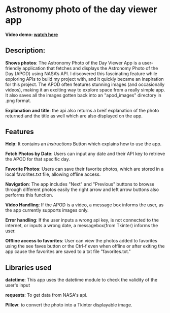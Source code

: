 # Astronomy photo of the day viewer app
#### Video demo: [watch here](https://youtu.be/qrVX1r0xAKI)
## Description:
**Shows photos**: The Astronomy Photo of the Day Viewer App is a user-friendly application that fetches and displays the Astronomy Photo 
of the Day (APOD) using NASA’s API. I discovered this fascinating feature while exploring APIs to build my project with, and it quickly became an
inspiration for this project. The APOD often features stunning images (and occasionally videos), making it an exciting way 
to explore space from a really simple app. It also saves all the images gotten back into an "apod_images" directory in .png format.

**Explanation and title**: the api also returns a breif explanation of the photo returned and the title as well which are also 
displayed on the app.
## Features
**Help**: It contains an _instructions_ Button which explains how to use the app.

**Fetch Photos by Date**: Users can input any date and their API key to retrieve the APOD for that specific day.

**Favorite Photos**: Users can save their favorite photos, which are stored in a local favorites.txt file, allowing offline access.

**Navigation**: The app includes "Next" and "Previous" buttons to browse through different photos easily the right arrow and left arrow buttons 
also performs this function.

**Video Handling**: If the APOD is a video, a message box informs the user, as the app currently supports images only.

**Error handling**: If the user inputs a wrong api key, is not connected to the internet, or inputs a wrong date, a messagebox(from Tkinter)
informs the user.

**Offline access to favorites**: User can view the photos added to favorites using the see faves button or the Ctrl-f 
even when offline or after exiting the app cause the favorites are saved to a txt file "favorites.txt."

## Libraries used

**datetime**: This app uses the datetime module to check the validity of the user's input

**requests**: To get data from NASA's api.

**Pillow**: to convert the photo into a Tkinter displayable image.